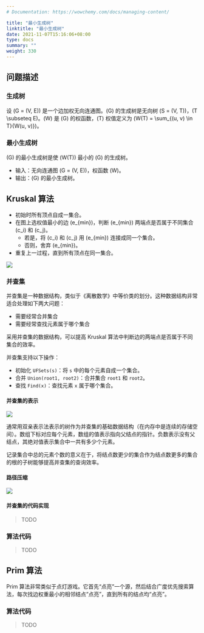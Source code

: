 ```yaml
---
# Documentation: https://wowchemy.com/docs/managing-content/

title: "最小生成树"
linktitle: "最小生成树"
date: 2021-11-07T15:16:06+08:00
type: docs
summary: ""
weight: 330
---
```


<!--more-->

## 问题描述

### 生成树

设 \(G = (V, E)\) 是一个边加权无向连通图。\(G\) 的生成树是无向树 \(S = (V, T)\)，\(T \subseteq E\)。\(W\) 是 \(G\) 的权函数，\(T\) 权值定义为 \(W(T) = \sum_{(u, v) \in T}{W(u, v)}\)。

### 最小生成树

\(G\) 的最小生成树是使 \(W(T)\) 最小的 \(G\) 的生成树。

- 输入：无向连通图 \(G = (V, E)\)，权函数 \(W\)。
- 输出：\(G\) 的最小生成树。

## Kruskal 算法

- 初始时所有顶点自成一集合。
- 在图上选权值最小的边 \(e_{min}\)，判断 \(e_{min}\) 两端点是否属于不同集合 \(c_i\) 和 \(c_j\)。
  - 若是，将 \(c_i\) 和 \(c_j\) 用 \(e_{min}\) 连接成同一个集合。
  - 否则，舍弃 \(e_{min}\)。
- 重复上一过程，直到所有顶点在同一集合。

![](/learn/algorithm/greedy/Kruskal.png)

### 并查集

并查集是一种数据结构，类似于《离散数学》中等价类的划分。这种数据结构非常适合处理如下两大问题：

- 需要经常合并集合
- 需要经常查找元素属于哪个集合

采用并查集的数据结构，可以提高 Kruskal 算法中判断边的两端点是否属于不同集合的效率。

并查集支持以下操作：

- 初始化 `UFSets(s)`：将 `s` 中的每个元素自成一个集合。
- 合并 `Union(root1, root2)`：合并集合 `root1` 和 `root2`。
- 查找 `Find(x)`：查找元素 `x` 属于哪个集合。

#### 并查集的表示

![](/learn/algorithm/greedy/并查集.png)

通常用双亲表示法表示的树作为并查集的基础数据结构（在内存中是连续的存储空间）。数组下标对应每个元素，数组的值表示指向父结点的指针。负数表示没有父结点，其绝对值表示集合中一共有多少个元素。

记录集合中总的元素个数的意义在于，将结点数更少的集合作为结点数更多的集合的根的子树能够提高并查集的查询效率。

#### 路径压缩

![](/learn/algorithm/greedy/路径压缩.png)

#### 并查集的代码实现

> TODO

### 算法代码

> TODO

## Prim 算法

Prim 算法非常类似于点灯游戏。它首先“点亮”一个源，然后结合广度优先搜索算法，每次找边权重最小的相邻结点“点亮”，直到所有的结点均“点亮”。

### 算法代码

> TODO